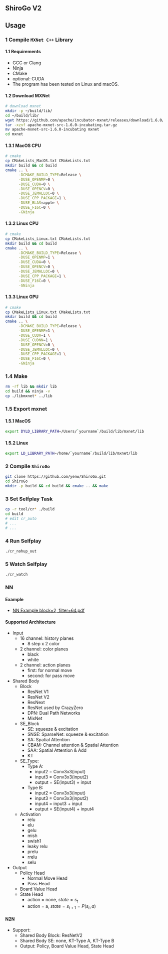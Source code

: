 ## ShiroGo V2

## Usage

### 1 Compile `MXNet C++` Library

#### 1.1 Requirements
* GCC or Clang
* Ninja
* CMake
* optional: CUDA
* The program has been tested on Linux and macOS.

#### 1.2 Download MXNet
```bash
# download mxnet
mkdir -p ~/build/lib/
cd ~/build/lib/
wget https://github.com/apache/incubator-mxnet/releases/download/1.6.0/apache-mxnet-src-1.6.0-incubating.tar.gz
tar -xzvf apache-mxnet-src-1.6.0-incubating.tar.gz
mv apache-mxnet-src-1.6.0-incubating mxnet
cd mxnet
```

#### 1.3.1 MacOS CPU
```bash
# cmake
cp CMakeLists_MacOS.txt CMakeLists.txt
mkdir build && cd build
cmake .. \
      -DCMAKE_BUILD_TYPE=Release \
      -DUSE_OPENMP=0 \
      -DUSE_CUDA=0 \
      -DUSE_OPENCV=0 \
      -DUSE_JEMALLOC=0 \
      -DUSE_CPP_PACKAGE=1 \
      -DUSE_BLAS=apple \
      -DUSE_F16C=0 \
      -GNinja
```

#### 1.3.2 Linux CPU
```bash
# cmake
cp CMakeLists_Linux.txt CMakeLists.txt
mkdir build && cd build
cmake .. \
      -DCMAKE_BUILD_TYPE=Release \
      -DUSE_OPENMP=1 \
      -DUSE_CUDA=0 \
      -DUSE_OPENCV=0 \
      -DUSE_JEMALLOC=0 \
      -DUSE_CPP_PACKAGE=1 \
      -DUSE_F16C=0 \
      -GNinja
```

#### 1.3.3 Linux GPU
```bash
# cmake
cp CMakeLists_Linux.txt CMakeLists.txt
mkdir build && cd build
cmake .. \
      -DCMAKE_BUILD_TYPE=Release \
      -DUSE_OPENMP=1 \
      -DUSE_CUDA=1 \
      -DUSE_CUDNN=1 \
      -DUSE_OPENCV=0 \
      -DUSE_JEMALLOC=0 \
      -DUSE_CPP_PACKAGE=1 \
      -DUSE_F16C=0 \
      -GNinja
```

### 1.4 Make
```bash
rm -rf lib && mkdir lib
cd build && ninja -v 
cp ./libmxnet* ../lib
```

### 1.5 Export mxnet 

#### 1.5.1 MacOS
```bash
export DYLD_LIBRARY_PATH=/Users/`yourname`/build/lib/mxnet/lib
```

#### 1.5.2 Linux
```bash
export LD_LIBRARY_PATH=/home/`yourname`/build/lib/mxnet/lib
```

### 2 Compile `ShiroGo`

```bash
git clone https://github.com/yenw/ShiroGo.git
cd ShiroGo
mkdir -p build && cd build && cmake .. && make
```

### 3 Set Selfplay Task

```bash
cp -r tool/cr* ./build
cd build
# edit cr_auto
# ...
# ...
```

### 4 Run Selfplay

```bash
./cr_nohup_out
```

### 5 Watch Selfplay

```bash
./cr_watch
```

### NN 

#### Example
* [NN Example block=2, filter=64.pdf](https://github.com/yenw/ShiroGo/blob/master/NN%20Example%20block%3D2%2C%20filter%3D64.pdf)

#### Supported Architecture
* Input
  * 16 channel: history planes
    * 8 step x 2 color
  * 2 channel: color planes
    * black
    * white
  * 2 channel: action planes
    * first: for normal move
    * second: for pass move
* Shared Body
  * Block
    * ResNet V1
    * ResNet V2
    * ResNext
    * ResNet used by CrazyZero
    * DPN: Dual Path Networks
    * MixNet
  * SE_Block
    * SE: squeeze & excitation
    * SNSE: SparseNet: squeeze & excitation
    * SA: Spatial Attention
    * CBAM: Channel attention & Spatial Attention
    * SAA: Spatial Attention & Add
    * KT
  * SE_Type:
    * Type A: 
      * input2 = Conv3x3(input)
      * input3 = Conv3x3(input2)
      * output = SE(input3) + input
    * Type B: 
      * input2 = Conv3x3(input)
      * input3 = Conv3x3(input2)
      * input4 = input3 + input
      * output = SE(input4) + input4
  * Activation
    * relu
    * elu
    * gelu
    * mish
    * swish1
    * leaky relu
    * prelu
    * rrelu
    * selu
* Output
  * Policy Head
    * Normal Move Head
    * Pass Head
  * Board Value Head
  * State Head
    * action = none, $state = s_t$
    * action = a, $state = s_{t+1} = P(s_t, a)$

#### N2N
* Support: 
  * Shared Body Block: ResNetV2
  * Shared Body SE: none, KT-Type A, KT-Type B
  * Output: Policy, Board Value Head, State Head
